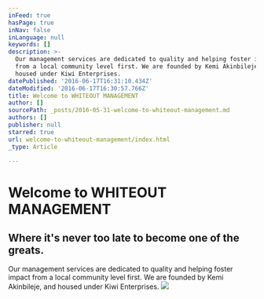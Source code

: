 ```yaml
---
inFeed: true
hasPage: true
inNav: false
inLanguage: null
keywords: []
description: >-
  Our management services are dedicated to quality and helping foster impact
  from a local community level first. We are founded by Kemi Akinbileje, and
  housed under Kiwi Enterprises.
datePublished: '2016-06-17T16:31:10.434Z'
dateModified: '2016-06-17T16:30:57.766Z'
title: Welcome to WHITEOUT MANAGEMENT
author: []
sourcePath: _posts/2016-05-31-welcome-to-whiteout-management.md
authors: []
publisher: null
starred: true
url: welcome-to-whiteout-management/index.html
_type: Article

---
```

# Welcome to WHITEOUT MANAGEMENT

## Where it's never too late to become one of the greats. 

Our management services are dedicated to quality and helping foster impact from a local community level first. We are founded by Kemi Akinbileje, and housed under Kiwi Enterprises.
![](https://the-grid-user-content.s3-us-west-2.amazonaws.com/21caa6db-8356-4b2f-840a-f8c87132b07c.png)